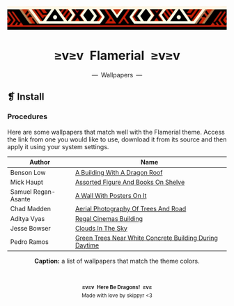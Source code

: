 <p align="center">
  <img alt="" src="../../assets/ornament.png" width=1020 />
</p>
<h1 align="center">≥v≥v&ensp;Flamerial&ensp;≥v≥v</h1>
<p align="center">—&ensp;Wallpapers&ensp;—</p>

## ❡ Install

### Procedures

Here are some wallpapers that match well with the Flamerial theme. Access the link from one you would like to use, download it from its source and then apply it using your system settings.

<table align="center">
  <thead>
    <tr>
      <th>Author</th>
      <th>Name</th>
    </tr>
  </thead>
  <tbody>
    <tr>
      <td>Benson Low</td>
      <td><a href="https://unsplash.com/photos/a-building-with-a-dragon-roof-jh6V4Y2s6OU">A Building With A Dragon Roof</a></td>
    </tr>
    <tr>
      <td>Mick Haupt</td>
      <td><a href="https://unsplash.com/photos/assorted-figure-and-books-on-shelve-QCYegnX76jI">Assorted Figure And Books On Shelve</a></td>
    </tr>
    <tr>
      <td>Samuel Regan-Asante</td>
      <td><a href="https://unsplash.com/photos/a-wall-with-posters-on-it-2UFsGAR_qNY">A Wall With Posters On It</a></td>
    </tr>
    <tr>
      <td>Chad Madden</td>
      <td><a href="https://unsplash.com/photos/aerial-photography-of-trees-and-road-cPa-7yByq3o">Aerial Photography Of Trees And Road</a></td>
    </tr>
    <tr>
      <td>Aditya Vyas</td>
      <td><a href="https://unsplash.com/photos/regal-cinemas-building-fWkVZjv2V8M">Regal Cinemas Building</a></td>
    </tr>
    <tr>
      <td>Jesse Bowser</td>
      <td><a href="https://unsplash.com/photos/clouds-in-the-sky-su0x6uVJ7xI">Clouds In The Sky</a></td>
    </tr>
    <tr>
      <td>Pedro Ramos</td>
      <td><a href="https://unsplash.com/photos/green-trees-near-white-concrete-building-during-daytime-RrmkrKFluU0">Green Trees Near White Concrete Building During Daytime</a></td>
    </tr>
  </tbody>
</table>
<p align="center"><strong>Caption:</strong> a list of wallpapers that match the theme colors.</p>

&ensp;
<p align="center"><sup><strong>≥v≥v&ensp;Here Be Dragons!&ensp;≥v≥</strong><br />Made with love by skippyr <3</sup></p>
